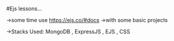 #Ejs lessons...

->some time use https://ejs.co/#docs
->with some basic projects

->Stacks Used: MongoDB , ExpressJS , EJS , CSS 
